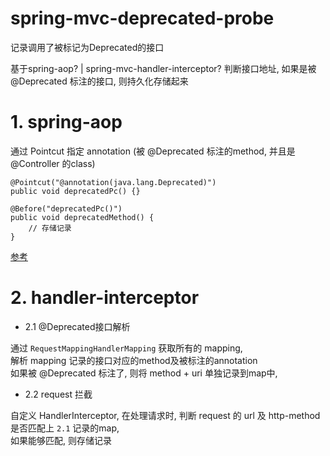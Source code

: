# spring-mvc-deprecated-probe
记录调用了被标记为Deprecated的接口

基于spring-aop? | spring-mvc-handler-interceptor? 判断接口地址, 如果是被 @Deprecated 标注的接口, 则持久化存储起来


# 1. spring-aop

通过 Pointcut 指定 annotation 
(被 @Deprecated 标注的method, 并且是 @Controller 的class)  

```
@Pointcut("@annotation(java.lang.Deprecated)")
public void deprecatedPc() {}

@Before("deprecatedPc()")
public void deprecatedMethod() {
    // 存储记录
}
```

[参考](https://www.baeldung.com/spring-aop-pointcut-tutorial)


# 2. handler-interceptor

- 2.1 @Deprecated接口解析 

通过 `RequestMappingHandlerMapping` 获取所有的 mapping,  
解析 mapping 记录的接口对应的method及被标注的annotation  
如果被 @Deprecated 标注了, 则将 method + uri 单独记录到map中,  

- 2.2 request 拦截

自定义 HandlerInterceptor, 在处理请求时, 判断 request 的 url 及 http-method 是否匹配上 `2.1` 记录的map,  
如果能够匹配, 则存储记录
